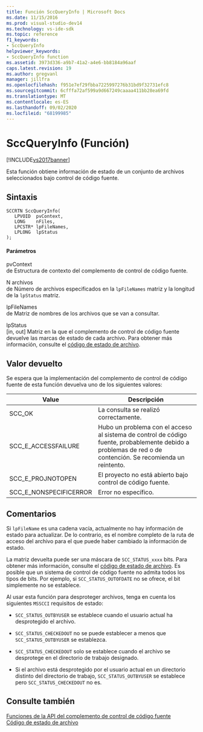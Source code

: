 ```yaml
---
title: Función SccQueryInfo | Microsoft Docs
ms.date: 11/15/2016
ms.prod: visual-studio-dev14
ms.technology: vs-ide-sdk
ms.topic: reference
f1_keywords:
- SccQueryInfo
helpviewer_keywords:
- SccQueryInfo function
ms.assetid: 3973d336-a9b7-41a2-a4e6-bb8184a96aaf
caps.latest.revision: 19
ms.author: gregvanl
manager: jillfra
ms.openlocfilehash: f951e7ef29fbba7225997276b31bd9f32731efc8
ms.sourcegitcommit: 6cfffa72af599a9d667249caaaa411bb28ea69fd
ms.translationtype: MT
ms.contentlocale: es-ES
ms.lasthandoff: 09/02/2020
ms.locfileid: "68199985"
---
```

# <a name="sccqueryinfo-function"></a>SccQueryInfo (Función)
[!INCLUDE[vs2017banner](../includes/vs2017banner.md)]

Esta función obtiene información de estado de un conjunto de archivos seleccionados bajo control de código fuente.  
  
## <a name="syntax"></a>Sintaxis  
  
```cpp#  
SCCRTN SccQueryInfo(  
   LPVOID  pvContext,  
   LONG    nFiles,  
   LPCSTR* lpFileNames,  
   LPLONG  lpStatus  
);  
```  
  
#### <a name="parameters"></a>Parámetros  
 pvContext  
 de Estructura de contexto del complemento de control de código fuente.  
  
 N archivos  
 de Número de archivos especificados en la `lpFileNames` matriz y la longitud de la `lpStatus` matriz.  
  
 lpFileNames  
 de Matriz de nombres de los archivos que se van a consultar.  
  
 lpStatus  
 [in, out] Matriz en la que el complemento de control de código fuente devuelve las marcas de estado de cada archivo. Para obtener más información, consulte el [código de estado de archivo](../extensibility/file-status-code-enumerator.md).  
  
## <a name="return-value"></a>Valor devuelto  
 Se espera que la implementación del complemento de control de código fuente de esta función devuelva uno de los siguientes valores:  
  
|Value|Descripción|  
|-----------|-----------------|  
|SCC_OK|La consulta se realizó correctamente.|  
|SCC_E_ACCESSFAILURE|Hubo un problema con el acceso al sistema de control de código fuente, probablemente debido a problemas de red o de contención. Se recomienda un reintento.|  
|SCC_E_PROJNOTOPEN|El proyecto no está abierto bajo control de código fuente.|  
|SCC_E_NONSPECIFICERROR|Error no específico.|  
  
## <a name="remarks"></a>Comentarios  
 Si `lpFileName` es una cadena vacía, actualmente no hay información de estado para actualizar. De lo contrario, es el nombre completo de la ruta de acceso del archivo para el que puede haber cambiado la información de estado.  
  
 La matriz devuelta puede ser una máscara de `SCC_STATUS_xxxx` bits. Para obtener más información, consulte el [código de estado de archivo](../extensibility/file-status-code-enumerator.md). Es posible que un sistema de control de código fuente no admita todos los tipos de bits. Por ejemplo, si `SCC_STATUS_OUTOFDATE` no se ofrece, el bit simplemente no se establece.  
  
 Al usar esta función para desproteger archivos, tenga en cuenta los siguientes `MSSCCI` requisitos de estado:  
  
- `SCC_STATUS_OUTBYUSER` se establece cuando el usuario actual ha desprotegido el archivo.  
  
- `SCC_STATUS_CHECKEDOUT` no se puede establecer a menos que `SCC_STATUS_OUTBYUSER` se establezca.  
  
- `SCC_STATUS_CHECKEDOUT` solo se establece cuando el archivo se desprotege en el directorio de trabajo designado.  
  
- Si el archivo está desprotegido por el usuario actual en un directorio distinto del directorio de trabajo, `SCC_STATUS_OUTBYUSER` se establece pero `SCC_STATUS_CHECKEDOUT` no es.  
  
## <a name="see-also"></a>Consulte también  
 [Funciones de la API del complemento de control de código fuente](../extensibility/source-control-plug-in-api-functions.md)   
 [Código de estado de archivo](../extensibility/file-status-code-enumerator.md)
